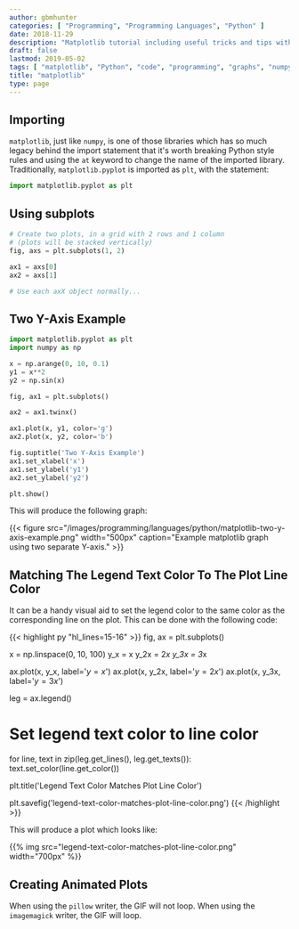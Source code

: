 ```yaml
---
author: gbmhunter
categories: [ "Programming", "Programming Languages", "Python" ]
date: 2018-11-29
description: "Matplotlib tutorial including useful tricks and tips with code examples."
draft: false
lastmod: 2019-05-02
tags: [ "matplotlib", "Python", "code", "programming", "graphs", "numpy", "pyplot", "pie chart", "chart" ]
title: "matplotlib"
type: page
---
```


## Importing

`matplotlib`, just like `numpy`, is one of those libraries which has so much legacy behind the import statement that it's worth breaking Python style rules and using the `at` keyword to change the name of the imported library. Traditionally, `matplotlib.pyplot` is imported as `plt`, with the statement:

```py
import matplotlib.pyplot as plt
```

## Using subplots

```py
# Create two plots, in a grid with 2 rows and 1 column
# (plots will be stacked vertically)
fig, axs = plt.subplots(1, 2)

ax1 = axs[0]
ax2 = axs[1]

# Use each axX object normally...
```

## Two Y-Axis Example

```py
import matplotlib.pyplot as plt
import numpy as np

x = np.arange(0, 10, 0.1)
y1 = x**2
y2 = np.sin(x)

fig, ax1 = plt.subplots()

ax2 = ax1.twinx()

ax1.plot(x, y1, color='g')
ax2.plot(x, y2, color='b')

fig.suptitle('Two Y-Axis Example')
ax1.set_xlabel('x')
ax1.set_ylabel('y1')
ax2.set_ylabel('y2')

plt.show()
```

This will produce the following graph:

{{< figure src="/images/programming/languages/python/matplotlib-two-y-axis-example.png" width="500px" caption="Example matplotlib graph using two separate Y-axis." >}}

## Matching The Legend Text Color To The Plot Line Color

It can be a handy visual aid to set the legend color to the same color as the corresponding line on the plot. This can be done with the following code:

{{< highlight py "hl_lines=15-16" >}}
fig, ax = plt.subplots()

x = np.linspace(0, 10, 100)
y_x = x
y_2x = 2*x
y_3x = 3*x

ax.plot(x, y_x, label='$y = x$')
ax.plot(x, y_2x, label='$y = 2x$')
ax.plot(x, y_3x, label='$y = 3x$')

leg = ax.legend()

# Set legend text color to line color
for line, text in zip(leg.get_lines(), leg.get_texts()):
    text.set_color(line.get_color())

plt.title('Legend Text Color Matches Plot Line Color')

plt.savefig('legend-text-color-matches-plot-line-color.png')
{{< /highlight >}}

This will produce a plot which looks like:

{{% img src="legend-text-color-matches-plot-line-color.png" width="700px" %}}

## Creating Animated Plots

When using the `pillow` writer, the GIF will not loop. When using the `imagemagick` writer, the GIF will loop.